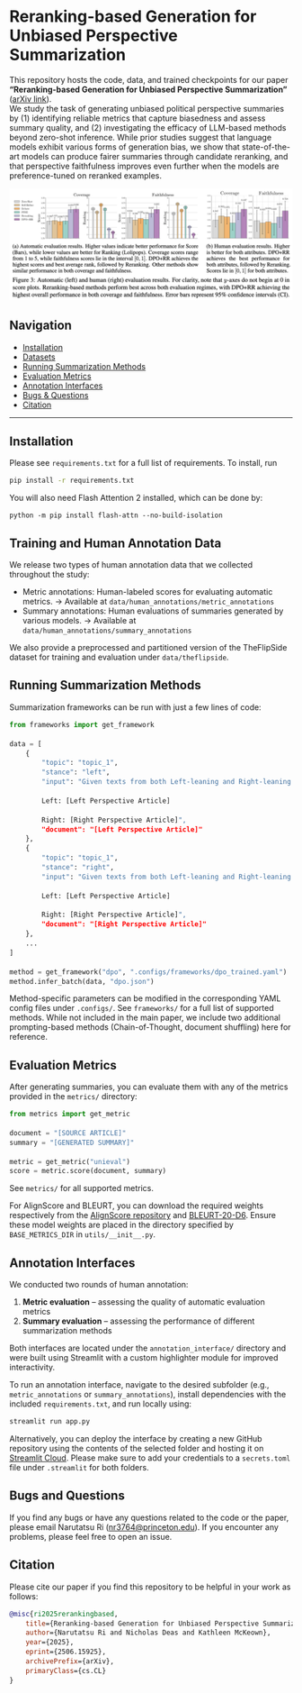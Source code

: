 # Reranking-based Generation for Unbiased Perspective Summarization

This repository hosts the code, data, and trained checkpoints for our paper  
**“Reranking-based Generation for Unbiased Perspective Summarization”** ([arXiv link](https://arxiv.org/abs/)).  
We study the task of generating unbiased political perspective summaries by (1) identifying reliable metrics that capture biasedness and assess summary quality, and (2) investigating the efficacy of LLM-based methods beyond zero-shot inference. 
While prior studies suggest that language models exhibit various forms of generation bias, we show that state-of-the-art models can produce fairer summaries through candidate reranking, and that perspective faithfulness improves even further when the models are preference-tuned on reranked examples.

<img src="./main.png" width="1000px"></img>

## Navigation
- [Installation](#installation)
- [Datasets](#datasets)
- [Running Summarization Methods](#running-summarization-methods)
- [Evaluation Metrics](#evaluation-metrics)
- [Annotation Interfaces](#annotation-interfaces)
- [Bugs & Questions](#bugs--questions)
- [Citation](#citation)

---

## Installation

Please see `requirements.txt` for a full list of requirements.
To install, run
```bash
pip install -r requirements.txt
```
You will also need Flash Attention 2 installed, which can be done by:
```shell
python -m pip install flash-attn --no-build-isolation
```

## Training and Human Annotation Data

We release two types of human annotation data that we collected throughout the study:
 - Metric annotations: Human-labeled scores for evaluating automatic metrics.
→ Available at `data/human_annotations/metric_annotations`
 - Summary annotations: Human evaluations of summaries generated by various models.
→ Available at `data/human_annotations/summary_annotations`

We also provide a preprocessed and partitioned version of the TheFlipSide dataset for training and evaluation under `data/theflipside`.

## Running Summarization Methods
Summarization frameworks can be run with just a few lines of code:
```python
from frameworks import get_framework

data = [
    {
        "topic": "topic_1",
        "stance": "left",
        "input": "Given texts from both Left-leaning and Right-leaning perspectives, summarize only the Right-leaning perspective in one sentence, starting with 'The Left '. ONLY RETURN THE SUMMARY AND NOTHING ELSE.
        
        Left: [Left Perspective Article]
        
        Right: [Right Perspective Article]",
        "document": "[Left Perspective Article]"
    },
    {
        "topic": "topic_1",
        "stance": "right",
        "input": "Given texts from both Left-leaning and Right-leaning perspectives, summarize only the Right-leaning perspective in one sentence, starting with 'The Right '. ONLY RETURN THE SUMMARY AND NOTHING ELSE.
        
        Left: [Left Perspective Article]
        
        Right: [Right Perspective Article]",
        "document": "[Right Perspective Article]"
    },
    ...
]

method = get_framework("dpo", ".configs/frameworks/dpo_trained.yaml")
method.infer_batch(data, "dpo.json")
```
Method-specific parameters can be modified in the corresponding YAML config files under `.configs/`. 
See `frameworks/` for a full list of supported methods.
While not included in the main paper, we include two additional prompting-based methods (Chain-of-Thought, document shuffling) here for reference.

## Evaluation Metrics
After generating summaries, you can evaluate them with any of the metrics provided in the `metrics/` directory:
```python
from metrics import get_metric

document = "[SOURCE ARTICLE]"
summary = "[GENERATED SUMMARY]"

metric = get_metric("unieval")
score = metric.score(document, summary)
```
See `metrics/` for all supported metrics.

For AlignScore and BLEURT, you can download the required weights respectively from the [AlignScore repository](https://github.com/yuh-zha/AlignScore) and [BLEURT-20-D6](https://huggingface.co/lucadiliello/BLEURT-20-D6).
Ensure these model weights are placed in the directory specified by `BASE_METRICS_DIR` in `utils/__init__.py`.

## Annotation Interfaces

We conducted two rounds of human annotation:

1. **Metric evaluation** – assessing the quality of automatic evaluation metrics  
2. **Summary evaluation** – assessing the performance of different summarization methods

Both interfaces are located under the `annotation_interface/` directory and were built using Streamlit with a custom highlighter module for improved interactivity.

To run an annotation interface, navigate to the desired subfolder (e.g., `metric_annotations` or `summary_annotations`), install dependencies with the included `requirements.txt`, and run locally using:
```bash
streamlit run app.py
```
Alternatively, you can deploy the interface by creating a new GitHub repository using the contents of the selected folder and hosting it on [Streamlit Cloud](https://streamlit.io/cloud).
Please make sure to add your credentials to a `secrets.toml` file under `.streamlit` for both folders.

## Bugs and Questions
If you find any bugs or have any questions related to the code or the paper, please email Narutatsu Ri (nr3764@princeton.edu). If you encounter any problems, please feel free to open an issue.

## Citation
Please cite our paper if you find this repository to be helpful in your work as follows:
```bibtex
@misc{ri2025rerankingbased,
    title={Reranking-based Generation for Unbiased Perspective Summarization},
    author={Narutatsu Ri and Nicholas Deas and Kathleen McKeown},
    year={2025},
    eprint={2506.15925},
    archivePrefix={arXiv},
    primaryClass={cs.CL}
}
```